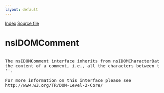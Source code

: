 ```yaml
---
layout: default
---
```

<div id='links'><a href="../index.html">Index</a>
<a href="http://dxr.mozilla.org/mozilla-central/source/dom/interfaces/core/nsIDOMComment.idl">Source file</a>
</div>

# nsIDOMComment #
<pre>  
The nsIDOMComment interface inherits from nsIDOMCharacterData and represents   
the content of a comment, i.e., all the characters between the starting   
'<!--' and ending '-->'.  
  
For more information on this interface please see   
http://www.w3.org/TR/DOM-Level-2-Core/  
  
</pre>